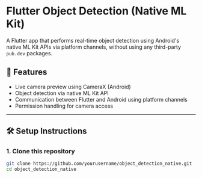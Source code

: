 # Flutter Object Detection (Native ML Kit)

A Flutter app that performs real-time object detection using Android's native ML Kit APIs via platform channels, without using any third-party `pub.dev` packages.

## 📱 Features

- Live camera preview using CameraX (Android)
- Object detection via native ML Kit API
- Communication between Flutter and Android using platform channels
- Permission handling for camera access

---

## 🛠️ Setup Instructions

### 1. Clone this repository

```bash
git clone https://github.com/yourusername/object_detection_native.git
cd object_detection_native

